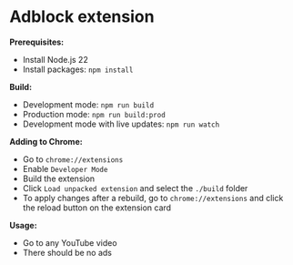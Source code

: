 # Adblock extension

**Prerequisites:**

-   Install Node.js 22
-   Install packages: `npm install`

**Build:**

-   Development mode: `npm run build`
-   Production mode: `npm run build:prod`
-   Development mode with live updates: `npm run watch`

**Adding to Chrome:**

-   Go to `chrome://extensions`
-   Enable `Developer Mode`
-   Build the extension
-   Click `Load unpacked extension` and select the `./build` folder
-   To apply changes after a rebuild, go to `chrome://extensions` and click the reload button on the extension card

**Usage:**

-   Go to any YouTube video
-   There should be no ads
